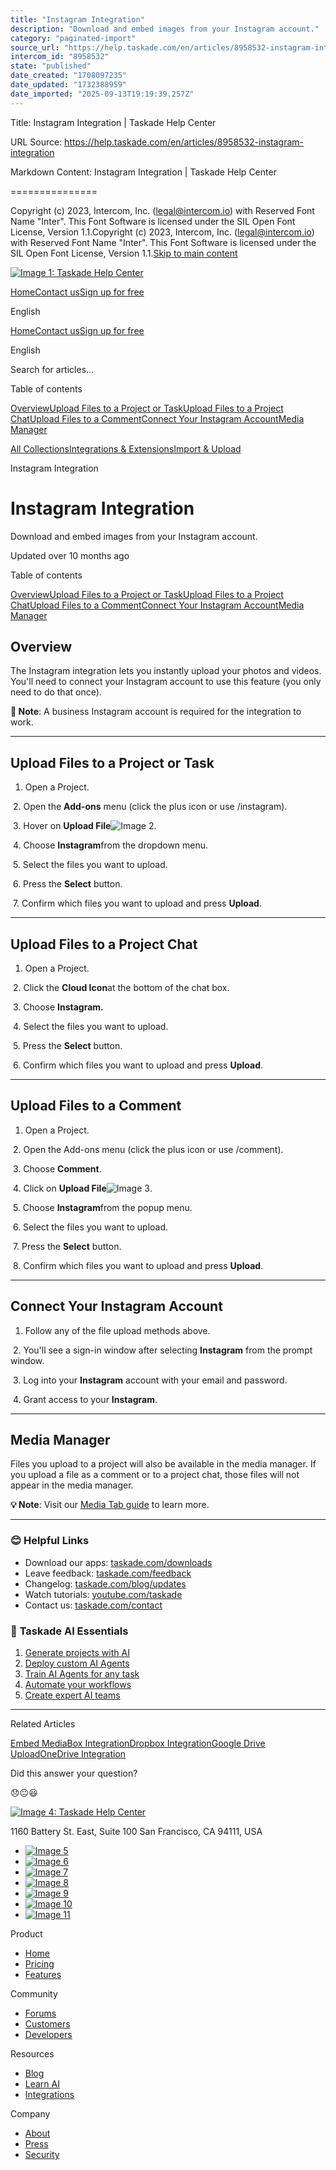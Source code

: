 ```yaml
---
title: "Instagram Integration"
description: "Download and embed images from your Instagram account."
category: "paginated-import"
source_url: "https://help.taskade.com/en/articles/8958532-instagram-integration"
intercom_id: "8958532"
state: "published"
date_created: "1708097235"
date_updated: "1732388959"
date_imported: "2025-09-13T19:19:39.257Z"
---
```


Title: Instagram Integration | Taskade Help Center

URL Source: https://help.taskade.com/en/articles/8958532-instagram-integration

Markdown Content:
Instagram Integration | Taskade Help Center

===============

Copyright (c) 2023, Intercom, Inc. (legal@intercom.io) with Reserved Font Name "Inter". This Font Software is licensed under the SIL Open Font License, Version 1.1.Copyright (c) 2023, Intercom, Inc. (legal@intercom.io) with Reserved Font Name "Inter". This Font Software is licensed under the SIL Open Font License, Version 1.1.[Skip to main content](https://help.taskade.com/en/articles/8958532-instagram-integration#main-content)

[![Image 1: Taskade Help Center](https://downloads.intercomcdn.com/i/o/490280/d14603621e78c833c2d0e66f/2d1230f35f3009fff25b2989e93312a5.png)](https://help.taskade.com/en/)

[Home](https://www.taskade.com/)[Contact us](https://www.taskade.com/contact)[Sign up for free](https://www.taskade.com/signup)

English

[Home](https://www.taskade.com/)[Contact us](https://www.taskade.com/contact)[Sign up for free](https://www.taskade.com/signup)

English

Search for articles... 

Table of contents

[Overview](https://help.taskade.com/en/articles/8958532-instagram-integration#h_e03d2487fc)[Upload Files to a Project or Task](https://help.taskade.com/en/articles/8958532-instagram-integration#h_492980a5d6)[Upload Files to a Project Chat](https://help.taskade.com/en/articles/8958532-instagram-integration#h_d5b791ac26)[Upload Files to a Comment](https://help.taskade.com/en/articles/8958532-instagram-integration#h_bea4b1b6e2)[Connect Your Instagram Account](https://help.taskade.com/en/articles/8958532-instagram-integration#h_ee5f6c8cc6)[Media Manager](https://help.taskade.com/en/articles/8958532-instagram-integration#h_71e8c1b8f8)

[All Collections](https://help.taskade.com/en/)[Integrations & Extensions](https://help.taskade.com/en/collections/8400831-integrations-extensions)[Import & Upload](https://help.taskade.com/en/collections/11182313-import-upload)

Instagram Integration

Instagram Integration
=====================

Download and embed images from your Instagram account.

Updated over 10 months ago

Table of contents

[Overview](https://help.taskade.com/en/articles/8958532-instagram-integration#h_e03d2487fc)[Upload Files to a Project or Task](https://help.taskade.com/en/articles/8958532-instagram-integration#h_492980a5d6)[Upload Files to a Project Chat](https://help.taskade.com/en/articles/8958532-instagram-integration#h_d5b791ac26)[Upload Files to a Comment](https://help.taskade.com/en/articles/8958532-instagram-integration#h_bea4b1b6e2)[Connect Your Instagram Account](https://help.taskade.com/en/articles/8958532-instagram-integration#h_ee5f6c8cc6)[Media Manager](https://help.taskade.com/en/articles/8958532-instagram-integration#h_71e8c1b8f8)

**Overview**
------------

The Instagram integration lets you instantly upload your photos and videos. You'll need to connect your Instagram account to use this feature (you only need to do that once).

**📝 Note**: A business Instagram account is required for the integration to work.

* * *

**Upload Files to a Project or Task**
-------------------------------------

1.   Open a Project.

​ 
2.   Open the **Add-ons** menu (click the plus icon or use /instagram).

​ 
3.   Hover on **Upload File**![Image 2](https://taskade.intercom-attachments-7.com/i/o/965379041/afe853eb1397f17f8859d075/22719695753107?expires=1757916000&signature=cb7dab1f69060b6c9aef044c500b603acdf938ee3369942514289912b744ab52&req=fSYiFc53nYVeFb4X1HO4ga6U2YhyETfVS5EAWCyHcqPsF3QS4hv3vUBEuShJ%0A).

​ 
4.   Choose **Instagram**from the dropdown menu.

​ 
5.   Select the files you want to upload.

​ 
6.   Press the **Select** button.

​ 
7.   Confirm which files you want to upload and press **Upload**. 

* * *

**Upload Files to a Project Chat**
----------------------------------

1.   Open a Project.

​ 
2.   Click the **Cloud Icon**at the bottom of the chat box.

​ 
3.   Choose **Instagram.**

​ 
4.   Select the files you want to upload.

​ 
5.   Press the **Select** button.

​ 
6.   Confirm which files you want to upload and press **Upload**. 

* * *

**Upload Files to a Comment**
-----------------------------

1.   Open a Project.

​ 
2.   Open the Add-ons menu (click the plus icon or use /comment).

​ 
3.   Choose **Comment**.

​ 
4.   Click on **Upload File**![Image 3](https://taskade.intercom-attachments-7.com/i/o/965379043/1f4455c3127934567ef2a56d/22719695753107?expires=1757916000&signature=8a21f3493ccb5343f90141443062f131e3cf7e90acbbba3df6deefd59bcda4bb&req=fSYiFc53nYVcFb4X1HO4gQXKsF8IYOwC0%2FZx%2FRrSjwjcft0QJ7HgzjHw4seD%0A).

​ 
5.   Choose **Instagram**from the popup menu.

​ 
6.   Select the files you want to upload.

​ 
7.   Press the **Select** button.

​ 
8.   Confirm which files you want to upload and press **Upload**. 

* * *

**Connect Your Instagram Account**
----------------------------------

1.   Follow any of the file upload methods above.

​ 
2.   You'll see a sign-in window after selecting **Instagram** from the prompt window.

​ 
3.   Log into your **Instagram** account with your email and password.

​ 
4.   Grant access to your **Instagram**. 

* * *

**Media Manager**
-----------------

Files you upload to a project will also be available in the media manager. If you upload a file as a comment or to a project chat, those files will not appear in the media manager.

**💡 Note**: Visit our [Media Tab guide](https://intercom.help/taskade/en/articles/8958461-media-tab) to learn more.

* * *

### **😊 Helpful Links**

*   Download our apps: [taskade.com/downloads](https://taskade.com/downloads) 
*   Leave feedback: [taskade.com/feedback](https://taskade.com/feedback) 
*   Changelog: [taskade.com/blog/updates](https://taskade.com/blog/updates) 
*   Watch tutorials: [youtube.com/taskade](https://youtube.com/taskade) 
*   Contact us: [taskade.com/contact](https://taskade.com/contact) 

### 🤖 **Taskade AI Essentials**

1.   [Generate projects with AI](https://help.taskade.com/en/articles/8958450-ai-project-studio) 
2.   [Deploy custom AI Agents](https://help.taskade.com/en/articles/8958457) 
3.   [Train AI Agents for any task](https://help.taskade.com/en/articles/9495190) 
4.   [Automate your workflows](https://help.taskade.com/en/articles/8958467-getting-started-with-automation) 
5.   [Create expert AI teams](https://help.taskade.com/en/articles/9254706-multi-agents) 

* * *

Related Articles

[Embed Media](https://help.taskade.com/en/articles/8958518-embed-media)[Box Integration](https://help.taskade.com/en/articles/8958533-box-integration)[Dropbox Integration](https://help.taskade.com/en/articles/8958534-dropbox-integration)[Google Drive Upload](https://help.taskade.com/en/articles/8958535-google-drive-upload)[OneDrive Integration](https://help.taskade.com/en/articles/9711684-onedrive-integration)

Did this answer your question?

😞😐😃

[![Image 4: Taskade Help Center](https://downloads.intercomcdn.com/i/o/566097/5267af56373cca21ec2cea67/2d1230f35f3009fff25b2989e93312a5.png)](https://help.taskade.com/en/)

11‌60 Battery St. East, Suite 100 San‌ Francisco, CA 94111, USA

*   [![Image 5](https://intercom.help/taskade/assets/svg/icon:social-linkedin/ffffff)](https://www.linkedin.com/company/taskade/)
*   [![Image 6](https://intercom.help/taskade/assets/svg/icon:social-facebook/ffffff)](https://www.facebook.com/taskade)
*   [![Image 7](https://intercom.help/taskade/assets/svg/icon:social-github/ffffff)](https://github.com/taskade)
*   [![Image 8](https://intercom.help/taskade/assets/svg/icon:social-instagram/ffffff)](https://www.instagram.com/taskade)
*   [![Image 9](https://intercom.help/taskade/assets/svg/icon:social-youtube/ffffff)](https://www.youtube.com/taskade)
*   [![Image 10](https://intercom.help/taskade/assets/svg/icon:social-reddit/ffffff)](https://www.reddit.com/r/taskade)
*   [![Image 11](https://intercom.help/taskade/assets/svg/icon:social-twitter-x/ffffff)](https://www.twitter.com/taskade)

Product

*   [Home](https://www.taskade.com/)
*   [Pricing](https://www.taskade.com/pricing)
*   [Features](https://www.taskade.com/features)

Community

*   [Forums](https://www.taskade.com/community)
*   [Customers](https://taskade.com/reviews)
*   [Developers](https://developers.taskade.com/)

Resources

*   [Blog](https://www.taskade.com/blog/)
*   [Learn AI](https://www.taskade.com/learn)
*   [Integrations](https://www.taskade.com/integrations)

Company

*   [About](https://www.taskade.com/about)
*   [Press](https://www.taskade.com/press)
*   [Security](https://www.taskade.com/security)
